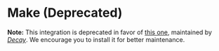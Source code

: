 # Make (Deprecated)

**Note:** This integration is deprecated in favor of [this one](https://app.mlagent.cloud/hub/integrations/intver_01HXA4418H5ANXPRVQZE62FPN4), maintained by _[Decay](https://app.mlagent.cloud/decay)_. We encourage you to install it for better maintenance.
